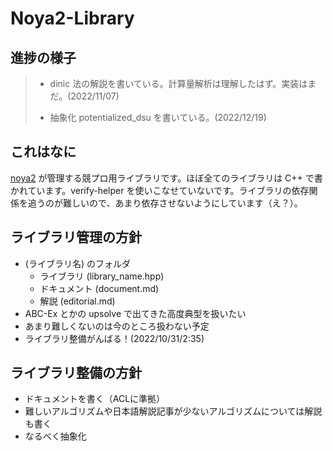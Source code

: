 # Noya2-Library

## 進捗の様子

> - dinic 法の解説を書いている。計算量解析は理解したはず。実装はまだ。(2022/11/07)
>
> - 抽象化 potentialized_dsu を書いている。(2022/12/19)

## これはなに

[noya2](https://twitter.com/noya2ruler) が管理する競プロ用ライブラリです。ほぼ全てのライブラリは C++ で書かれています。verify-helper を使いこなせていないです。ライブラリの依存関係を追うのが難しいので、あまり依存させないようにしています（え？）。

## ライブラリ管理の方針

- (ライブラリ名) のフォルダ
  - ライブラリ (library_name.hpp)
  - ドキュメント (document.md)
  - 解説 (editorial.md)
- ABC-Ex とかの upsolve で出てきた高度典型を扱いたい
- あまり難しくないのは今のところ扱わない予定
- ライブラリ整備がんばる！(2022/10/31/2:35)

## ライブラリ整備の方針

- ドキュメントを書く（ACLに準拠）
- 難しいアルゴリズムや日本語解説記事が少ないアルゴリズムについては解説も書く
- なるべく抽象化
